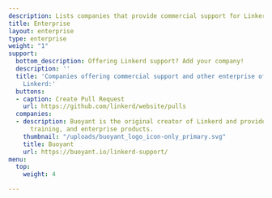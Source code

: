 ```yaml
---
description: Lists companies that provide commercial support for Linkerd.
title: Enterprise
layout: enterprise
type: enterprise
weight: "1"
support:
  bottom_description: Offering Linkerd support? Add your company!
  description: ''
  title: 'Companies offering commercial support and other enterprise offerings for
    Linkerd:'
  buttons:
  - caption: Create Pull Request
    url: https://github.com/linkerd/website/pulls
  companies:
  - description: Buoyant is the original creator of Linkerd and provides support,
      training, and enterprise products.
    thumbnail: "/uploads/buoyant_logo_icon-only_primary.svg"
    title: Buoyant
    url: https://buoyant.io/linkerd-support/
menu:
  top:
    weight: 4

---
```

